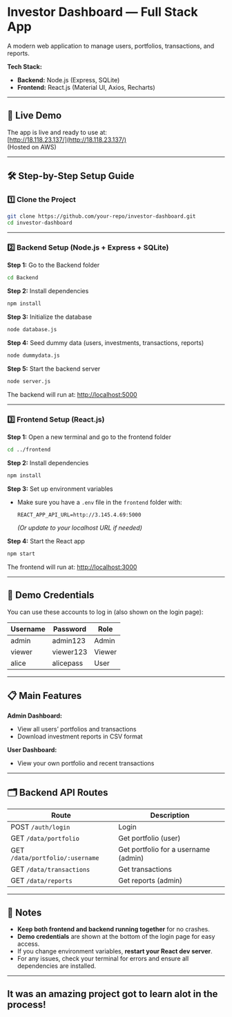 # Investor Dashboard — Full Stack App

A modern web application to manage users, portfolios, transactions, and reports.

**Tech Stack:**  
- **Backend:** Node.js (Express, SQLite)  
- **Frontend:** React.js (Material UI, Axios, Recharts)

---

## 🚀 Live Demo

The app is live and ready to use at:  
[http://18.118.23.137/](http://18.118.23.137/)  
(Hosted on AWS)

---

## 🛠️ Step-by-Step Setup Guide

### 1️⃣ Clone the Project

```sh
git clone https://github.com/your-repo/investor-dashboard.git
cd investor-dashboard
```

---

### 2️⃣ Backend Setup (Node.js + Express + SQLite)

**Step 1:** Go to the Backend folder  
```sh
cd Backend
```

**Step 2:** Install dependencies  
```sh
npm install
```

**Step 3:** Initialize the database  
```sh
node database.js
```

**Step 4:** Seed dummy data (users, investments, transactions, reports)  
```sh
node dummydata.js
```

**Step 5:** Start the backend server  
```sh
node server.js
```
The backend will run at: [http://localhost:5000](http://localhost:5000)

---

### 3️⃣ Frontend Setup (React.js)

**Step 1:** Open a new terminal and go to the frontend folder  
```sh
cd ../frontend
```

**Step 2:** Install dependencies  
```sh
npm install
```

**Step 3:** Set up environment variables  
- Make sure you have a `.env` file in the `frontend` folder with:
  ```
  REACT_APP_API_URL=http://3.145.4.69:5000
  ```
  *(Or update to your localhost URL if needed)*

**Step 4:** Start the React app  
```sh
npm start
```
The frontend will run at: [http://localhost:3000](http://localhost:3000)

---

## 👤 Demo Credentials

You can use these accounts to log in (also shown on the login page):

| Username | Password   | Role   |
|----------|------------|--------|
| admin    | admin123   | Admin  |
| viewer   | viewer123  | Viewer |
| alice    | alicepass  | User   |

---

## 📋 Main Features

**Admin Dashboard:**
- View all users’ portfolios and transactions
- Download investment reports in CSV format

**User Dashboard:**
- View your own portfolio and recent transactions

---

## 🗂️ Backend API Routes

| Route                        | Description                      |
|------------------------------|----------------------------------|
| POST `/auth/login`           | Login                            |
| GET `/data/portfolio`        | Get portfolio (user)             |
| GET `/data/portfolio/:username` | Get portfolio for a username (admin) |
| GET `/data/transactions`     | Get transactions                 |
| GET `/data/reports`          | Get reports (admin)              |

---

## 📝 Notes

- **Keep both frontend and backend running together** for no crashes.
- **Demo credentials** are shown at the bottom of the login page for easy access.
- If you change environment variables, **restart your React dev server**.
- For any issues, check your terminal for errors and ensure all dependencies are installed.

---

## It was an amazing project got to learn alot in the process!
